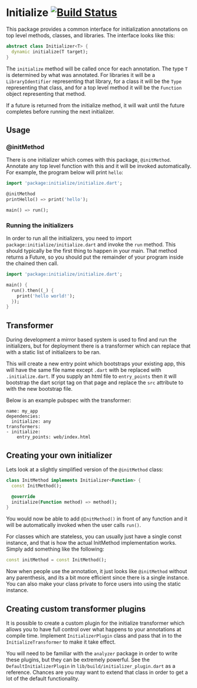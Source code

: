 # Initialize [![Build Status](https://travis-ci.org/dart-lang/initialize.svg?branch=master)](https://travis-ci.org/dart-lang/initialize)

This package provides a common interface for initialization annotations on top
level methods, classes, and libraries. The interface looks like this:

```dart
abstract class Initializer<T> {
  dynamic initialize(T target);
}
```

The `initialize` method will be called once for each annotation. The type `T` is
determined by what was annotated. For libraries it will be a `LibraryIdentifier`
representing that library, for a class it will be the `Type` representing that
class, and for a top level method it will be the `Function` object representing
that method.

If a future is returned from the initialize method, it will wait until the future
completes before running the next initializer.

## Usage

### @initMethod

There is one initializer which comes with this package, `@initMethod`. Annotate
any top level function with this and it will be invoked automatically. For
example, the program below will print `hello`:

```dart
import 'package:initialize/initialize.dart';

@initMethod
printHello() => print('hello');

main() => run();
```

### Running the initializers

In order to run all the initializers, you need to import
`package:initialize/initialize.dart` and invoke the `run` method. This should
typically be the first thing to happen in your main. That method returns a Future,
so you should put the remainder of your program inside the chained then call.

```dart
import 'package:initialize/initialize.dart';

main() {
  run().then((_) {
    print('hello world!');
  });
}
```

## Transformer

During development a mirror based system is used to find and run the initializers,
but for deployment there is a transformer which can replace that with a static list
of initializers to be ran.

This will create a new entry point which bootstraps your existing app, this will
have the same file name except `.dart` with be replaced with `.initialize.dart`.
If you supply an html file to `entry_points` then it will bootstrap the dart
script tag on that page and replace the `src` attribute to with the new
bootstrap file.

Below is an example pubspec with the transformer:

    name: my_app
    dependencies:
      initialize: any
    transformers:
    - initialize:
        entry_points: web/index.html

## Creating your own initializer

Lets look at a slightly simplified version of the `@initMethod` class:

```dart
class InitMethod implements Initializer<Function> {
  const InitMethod();

  @override
  initialize(Function method) => method();
}
```

You would now be able to add `@InitMethod()` in front of any function and it
will be automatically invoked when the user calls `run()`.

For classes which are stateless, you can usually just have a single const
instance, and that is how the actual InitMethod implementation works. Simply add
something like the following:

```dart
const initMethod = const InitMethod();
```

Now when people use the annotation, it just looks like `@initMethod` without any
parenthesis, and its a bit more efficient since there is a single instance. You
can also make your class private to force users into using the static instance.

## Creating custom transformer plugins

It is possible to create a custom plugin for the initialize transformer which
allows you to have full control over what happens to your annotations at compile
time. Implement `InitializerPlugin` class and pass that in to the
`InitializeTransformer` to make it take effect.

You will need to be familiar with the `analyzer` package in order to write these
plugins, but they can be extremely powerful. See the `DefaultInitializerPlugin`
in `lib/build/initializer_plugin.dart` as a reference. Chances are you may want
to extend that class in order to get a lot of the default functionality.
